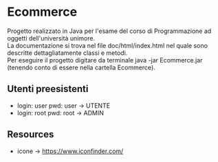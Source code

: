 
# Ecommerce
Progetto realizzato in Java per l'esame del corso di Programmazione ad oggetti dell'università unimore.</br>
La documentazione si trova nel file doc/html/index.html nel quale sono descritte dettagliatamente classi e metodi.</br>
Per eseguire il progetto digitare da terminale java -jar Ecommerce.jar (tenendo conto di essere nella cartella Ecommerce).

Utenti preesistenti
-------------------

  * login: user pwd: user -> UTENTE
  * login: root pwd: root -> ADMIN

Resources
---------

  * icone -> https://www.iconfinder.com/
